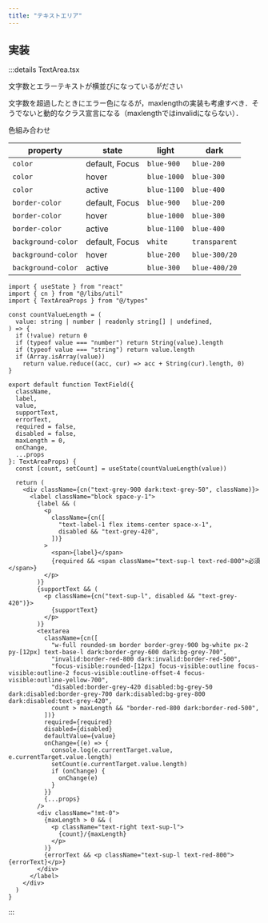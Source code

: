 ```yaml
---
title: "テキストエリア"
---
```


## 実装

:::details TextArea.tsx

文字数とエラーテキストが横並びになっているがださい

文字数を超過したときにエラー色になるが，maxlengthの実装も考慮すべき．そうでないと動的なクラス宣言になる（maxlengthではinvalidにならない）．

色組み合わせ

| property | state | light | dark |
| --- | --- | --- | --- |
| `color` | default, Focus | `blue-900` | `blue-200` |
| `color` | hover | `blue-1000` | `blue-300` |
| `color` | active | `blue-1100` | `blue-400` |
| `border-color` | default, Focus | `blue-900` | `blue-200` |
| `border-color` | hover | `blue-1000` | `blue-300` |
| `border-color` | active | `blue-1100` | `blue-400` |
| `background-color` | default, Focus |`white` | `transparent` |
| `background-color` | hover | `blue-200` | `blue-300/20` |
| `background-color` | active | `blue-300` | `blue-400/20` |

```tsx
import { useState } from "react"
import { cn } from "@/libs/util"
import { TextAreaProps } from "@/types"

const countValueLength = (
  value: string | number | readonly string[] | undefined,
) => {
  if (!value) return 0
  if (typeof value === "number") return String(value).length
  if (typeof value === "string") return value.length
  if (Array.isArray(value))
    return value.reduce((acc, cur) => acc + String(cur).length, 0)
}

export default function TextField({
  className,
  label,
  value,
  supportText,
  errorText,
  required = false,
  disabled = false,
  maxLength = 0,
  onChange,
  ...props
}: TextAreaProps) {
  const [count, setCount] = useState(countValueLength(value))

  return (
    <div className={cn("text-grey-900 dark:text-grey-50", className)}>
      <label className="block space-y-1">
        {label && (
          <p
            className={cn([
              "text-label-1 flex items-center space-x-1",
              disabled && "text-grey-420",
            ])}
          >
            <span>{label}</span>
            {required && <span className="text-sup-l text-red-800">必須</span>}
          </p>
        )}
        {supportText && (
          <p className={cn("text-sup-l", disabled && "text-grey-420")}>
            {supportText}
          </p>
        )}
        <textarea
          className={cn([
            "w-full rounded-sm border border-grey-900 bg-white px-2 py-[12px] text-base-l dark:border-grey-600 dark:bg-grey-700",
            "invalid:border-red-800 dark:invalid:border-red-500",
            "focus-visible:rounded-[12px] focus-visible:outline focus-visible:outline-2 focus-visible:outline-offset-4 focus-visible:outline-yellow-700",
            "disabled:border-grey-420 disabled:bg-grey-50 dark:disabled:border-grey-700 dark:disabled:bg-grey-800 dark:disabled:text-grey-420",
            count > maxLength && "border-red-800 dark:border-red-500",
          ])}
          required={required}
          disabled={disabled}
          defaultValue={value}
          onChange={(e) => {
            console.log(e.currentTarget.value, e.currentTarget.value.length)
            setCount(e.currentTarget.value.length)
            if (onChange) {
              onChange(e)
            }
          }}
          {...props}
        />
        <div className="!mt-0">
          {maxLength > 0 && (
            <p className="text-right text-sup-l">
              {count}/{maxLength}
            </p>
          )}
          {errorText && <p className="text-sup-l text-red-800">{errorText}</p>}
        </div>
      </label>
    </div>
  )
}
```

:::
